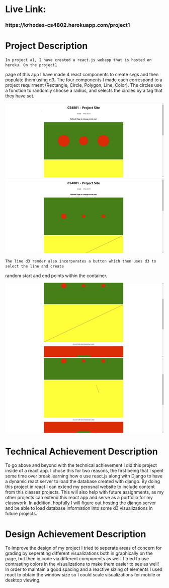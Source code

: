 <h1>Live Link: </h1><h3><Link>https://krhodes-cs4802.herokuapp.com/project1</Link></h3>

<h1>Project Description</h1>

    In project a1, I have created a react.js webapp that is hosted on heroku. On the project1 
page of this app I have made 4 react components to create svgs and then populate them using 
d3. The four components I made each correspond to a project requirment (Rectangle, Circle, 
Polygon, Line, Color). The circles use a function to randomly choose a radius, and selects 
the circles by a tag that they have set. 

![CircleRender1](images/Circle1.PNG)
![CircleRender2](images/Circle2.PNG)

    The line d3 render also incorperates a button which then uses d3 to select the line and create 
random start and end points within the container.

![LineRender1](images/LineRender1.PNG)
![LineRender2](images/LineRender2.PNG)


<h1>Technical Achievement Description</h1>
    To go above and beyond with the technical achievement I did this project inside of a react app.
I chose this for two reasons, the first being that I spent some time over break learning how
o use react.js along with Django to have a dynamic react server to load the database created with 
django. By doing this project in react I can extend my perosnal website to include content from this
classes projects. This will also help with future assignments, as my other projects can extend this 
react app and serve as a portfolio for my classwork. In addition, hopfully I will figure out hosting 
the django server and be able to load database information into some d3 visualizations in future projects.

<h1>Design Achievement Description</h1>
    To improve the design of my project I tried to seperate areas of concern for grading by seperating different
visualizations both in graphically on the page, but then in code via different components as well. I tried to
use contrasting colors in the visualizations to make them easier to see as well! In order to maintain a good 
spacing and a reactive sizing of elements I used react to obtain the window size so I could scale visualizations
for mobile or desktop viewing.


